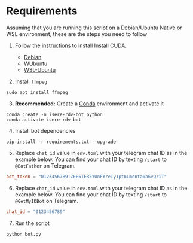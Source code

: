 # Requirements

Assuming that you are running this script on a Debian/Ubuntu Native or WSL environment, these are the steps you need to follow

1. Follow the [instructions](https://developer.nvidia.com/cuda-downloads) to install Install CUDA.
    - [Debian](https://developer.nvidia.com/cuda-downloads?target_os=Linux&target_arch=x86_64&Distribution=Debian&target_version=12&target_type=deb_network)
    - [WUbuntu](https://developer.nvidia.com/cuda-downloads?target_os=Linux&target_arch=x86_64&Distribution=Ubuntu&target_version=24.04&target_type=deb_network)
    - [WSL-Ubuntu](https://developer.nvidia.com/cuda-downloads?target_os=Linux&target_arch=x86_64&Distribution=WSL-Ubuntu&target_version=2.0&target_type=deb_network)

2. Install [`ffmpeg`](https://ffmpeg.org)
```shell
sudo apt install ffmpeg
```

3. **Recommended:** Create a [Conda](https://docs.anaconda.com/miniconda) environment and activate it
```shell
conda create -n isere-rdv-bot python
conda activate isere-rdv-bot
```

4. Install bot dependencies
```shell
pip install -r requirements.txt --upgrade
```

5. Replace `chat_id` value in `env.toml` with your telegram chat ID as in the example below. You can find your chat ID by texting `/start` to `@BotFather` on Telegram.
```toml
bot_token = "0123456789:ZEE5TER5YUnFYreIy1ptnLmenta0a6vQriT"
```

6. Replace `chat_id` value in `env.toml` with your telegram chat ID as in the example below. You can find your chat ID by texting `/start` to `@GetMyIDBot` on Telegram.
```toml
chat_id = "0123456789"
```

7. Run the script
```shell
python bot.py
```
